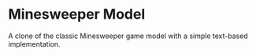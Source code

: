 # Minesweeper Model

A clone of the classic Minesweeper game model with a simple text-based implementation.

